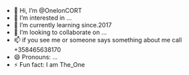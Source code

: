 - 👋 Hi, I’m @OnelonCORT
- 👀 I’m interested in ...
- 🌱 I’m currently learning since.2017 
- 💞️ I’m looking to collaborate on ...
- 📫 if you see me or someone says something about me call +358465638170
- 😄 Pronouns: ...
- ⚡ Fun fact: I am The_One

<!---
OnelonCORT/OnelonCORT is a ✨ special ✨ repository because its `README.md` (this file) appears on your GitHub profile.
You can click the Preview link to take a look at your changes.
--->
